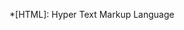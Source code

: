 
<!-- Liste d'abréviations -->
*[HTML]: Hyper Text Markup Language


<!-- Liste d'URL référencées pour liens hypertextes -->
[W3C]: https://www.w3.org/Consortium/ "World Wide Web Consortium"


[2]: https://fr.wikipedia.org/wiki/Police_d%27%C3%A9criture_%C3%A0_chasse_fixe "Police d'écriture à chasse fixe"


[unDraw]: https://undraw.co/illustrations

[Les vidéos de Fred LELEU]: https://youtube.com/playlist?list=PL-Q7fIakgvUAcUluPeUMIP1128wWxboJY "Lien vers sa playlist _Tutoriels MkDocs_ sur Youtube"

[Snippets]: https://facelessuser.github.io/pymdown-extensions/extensions/snippets/#snippets